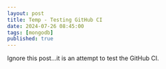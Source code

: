 ```yaml
---
layout: post
title: Temp - Testing GitHub CI
date: 2024-07-26 08:45:00
tags: [mongodb]
published: true
---
```


Ignore this post...it is an attempt to test the GitHub CI.